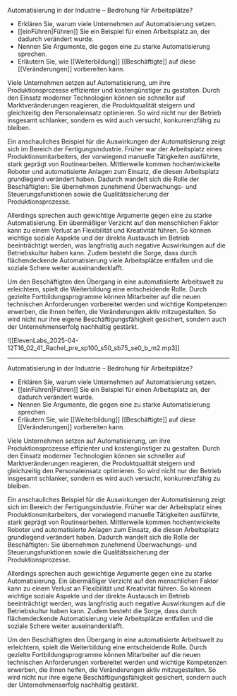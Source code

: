  Automatisierung in der Industrie – Bedrohung für Arbeitsplätze?
- Erklären Sie, warum viele Unternehmen auf Automatisierung setzen.  
- [[einFühren|Führen]] Sie ein Beispiel für einen Arbeitsplatz an, der dadurch verändert wurde.  
- Nennen Sie Argumente, die gegen eine zu starke Automatisierung sprechen.  
- Erläutern Sie, wie [[Weiterbildung]] [[Beschäftigte]] auf diese [[Veränderungen]] vorbereiten kann.  


Viele Unternehmen setzen auf Automatisierung, um ihre Produktionsprozesse effizienter und kostengünstiger zu gestalten. Durch den Einsatz moderner Technologien können sie schneller auf Marktveränderungen reagieren, die Produktqualität steigern und gleichzeitig den Personaleinsatz optimieren. So wird nicht nur der Betrieb insgesamt schlanker, sondern es wird auch versucht, konkurrenzfähig zu bleiben.

Ein anschauliches Beispiel für die Auswirkungen der Automatisierung zeigt sich im Bereich der Fertigungsindustrie. Früher war der Arbeitsplatz eines Produktionsmitarbeiters, der vorwiegend manuelle Tätigkeiten ausführte, stark geprägt von Routinearbeiten. Mittlerweile kommen hochentwickelte Roboter und automatisierte Anlagen zum Einsatz, die diesen Arbeitsplatz grundlegend verändert haben. Dadurch wandelt sich die Rolle der Beschäftigten: Sie übernehmen zunehmend Überwachungs- und Steuerungsfunktionen sowie die Qualitätssicherung der Produktionsprozesse.

Allerdings sprechen auch gewichtige Argumente gegen eine zu starke Automatisierung. Ein übermäßiger Verzicht auf den menschlichen Faktor kann zu einem Verlust an Flexibilität und Kreativität führen. So können wichtige soziale Aspekte und der direkte Austausch im Betrieb beeinträchtigt werden, was langfristig auch negative Auswirkungen auf die Betriebskultur haben kann. Zudem besteht die Sorge, dass durch flächendeckende Automatisierung viele Arbeitsplätze entfallen und die soziale Schere weiter auseinanderklafft.

Um den Beschäftigten den Übergang in eine automatisierte Arbeitswelt zu erleichtern, spielt die Weiterbildung eine entscheidende Rolle. Durch gezielte Fortbildungsprogramme können Mitarbeiter auf die neuen technischen Anforderungen vorbereitet werden und wichtige Kompetenzen erwerben, die ihnen helfen, die Veränderungen aktiv mitzugestalten. So wird nicht nur ihre eigene Beschäftigungsfähigkeit gesichert, sondern auch der Unternehmenserfolg nachhaltig gestärkt.

![[ElevenLabs_2025-04-12T16_02_41_Rachel_pre_sp100_s50_sb75_se0_b_m2.mp3]]

---

 Automatisierung in der Industrie – Bedrohung für Arbeitsplätze?
- Erklären Sie, warum viele Unternehmen auf Automatisierung setzen.  
- [[einFühren|Führen]] Sie ein Beispiel für einen Arbeitsplatz an, der dadurch verändert wurde.  
- Nennen Sie Argumente, die gegen eine zu starke Automatisierung sprechen.  
- Erläutern Sie, wie [[Weiterbildung]] [[Beschäftigte]] auf diese [[Veränderungen]] vorbereiten kann.  

Viele Unternehmen setzen auf Automatisierung, um ihre Produktionsprozesse effizienter und kostengünstiger zu gestalten. Durch den Einsatz moderner Technologien können sie schneller auf Marktveränderungen reagieren, die Produktqualität steigern und gleichzeitig den Personaleinsatz optimieren. So wird nicht nur der Betrieb insgesamt schlanker, sondern es wird auch versucht, konkurrenzfähig zu bleiben.

Ein anschauliches Beispiel für die Auswirkungen der Automatisierung zeigt sich im Bereich der Fertigungsindustrie. Früher war der Arbeitsplatz eines Produktionsmitarbeiters, der vorwiegend manuelle Tätigkeiten ausführte, stark geprägt von Routinearbeiten. Mittlerweile kommen hochentwickelte Roboter und automatisierte Anlagen zum Einsatz, die diesen Arbeitsplatz grundlegend verändert haben. Dadurch wandelt sich die Rolle der Beschäftigten: Sie übernehmen zunehmend Überwachungs- und Steuerungsfunktionen sowie die Qualitätssicherung der Produktionsprozesse.

Allerdings sprechen auch gewichtige Argumente gegen eine zu starke Automatisierung. Ein übermäßiger Verzicht auf den menschlichen Faktor kann zu einem Verlust an Flexibilität und Kreativität führen. So können wichtige soziale Aspekte und der direkte Austausch im Betrieb beeinträchtigt werden, was langfristig auch negative Auswirkungen auf die Betriebskultur haben kann. Zudem besteht die Sorge, dass durch flächendeckende Automatisierung viele Arbeitsplätze entfallen und die soziale Schere weiter auseinanderklafft.

Um den Beschäftigten den Übergang in eine automatisierte Arbeitswelt zu erleichtern, spielt die Weiterbildung eine entscheidende Rolle. Durch gezielte Fortbildungsprogramme können Mitarbeiter auf die neuen technischen Anforderungen vorbereitet werden und wichtige Kompetenzen erwerben, die ihnen helfen, die Veränderungen aktiv mitzugestalten. So wird nicht nur ihre eigene Beschäftigungsfähigkeit gesichert, sondern auch der Unternehmenserfolg nachhaltig gestärkt.